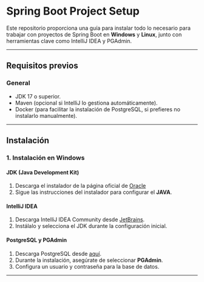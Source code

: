 # Spring Boot Project Setup

Este repositorio proporciona una guía para instalar todo lo necesario para trabajar con proyectos de Spring Boot en **Windows** y **Linux**, junto con herramientas clave como IntelliJ IDEA y PGAdmin.

---

## Requisitos previos

### General
- JDK 17 o superior.
- Maven (opcional si IntelliJ lo gestiona automáticamente).
- Docker (para facilitar la instalación de PostgreSQL, si prefieres no instalarlo manualmente).

---
## Instalación

### 1. Instalación en Windows

#### JDK (Java Development Kit)
1. Descarga el instalador de la página oficial de [Oracle](https://www.oracle.com/java/technologies/javase-downloads.html)
2. Sigue las instrucciones del instalador para configurar el **JAVA**.

#### IntelliJ IDEA
1. Descarga IntelliJ IDEA Community desde [JetBrains](https://www.jetbrains.com/idea/download/).
2. Instálalo y selecciona el JDK durante la configuración inicial.

#### PostgreSQL y PGAdmin
1. Descarga PostgreSQL desde [aquí](https://www.postgresql.org/download/windows/).
2. Durante la instalación, asegúrate de seleccionar **PGAdmin**.
3. Configura un usuario y contraseña para la base de datos.

---
